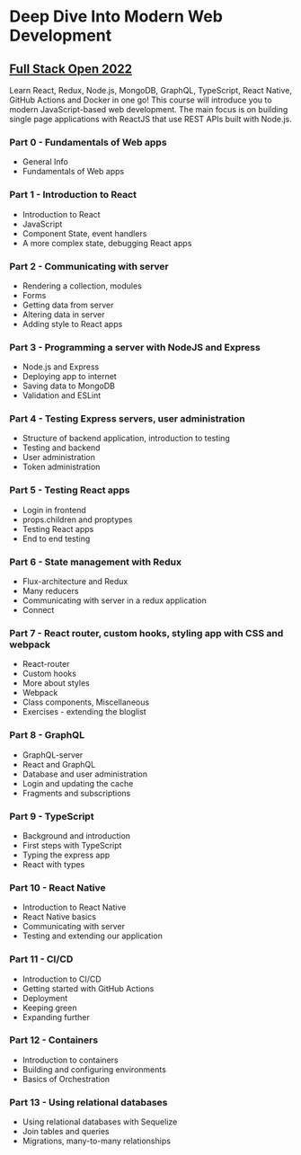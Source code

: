 # Deep Dive Into Modern Web Development

## [Full Stack Open 2022](https://fullstackopen.com/en/)

Learn React, Redux, Node.js, MongoDB, GraphQL, TypeScript, React Native, GitHub Actions and Docker in one go! This course will introduce you to modern JavaScript-based web development. The main focus is on building single page applications with ReactJS that use REST APIs built with Node.js.

### Part 0 - Fundamentals of Web apps

- General Info
- Fundamentals of Web apps

### Part 1 - Introduction to React

- Introduction to React
- JavaScript
- Component State, event handlers
- A more complex state, debugging React apps

### Part 2 - Communicating with server

- Rendering a collection, modules
- Forms
- Getting data from server
- Altering data in server
- Adding style to React apps

### Part 3 - Programming a server with NodeJS and Express

- Node.js and Express
- Deploying app to internet
- Saving data to MongoDB
- Validation and ESLint

### Part 4 - Testing Express servers, user administration

- Structure of backend application, introduction to testing
- Testing and backend
- User administration
- Token administration

### Part 5 - Testing React apps

- Login in frontend
- props.children and proptypes
- Testing React apps
- End to end testing

### Part 6 - State management with Redux

- Flux-architecture and Redux
- Many reducers
- Communicating with server in a redux application
- Connect

### Part 7 - React router, custom hooks, styling app with CSS and webpack

- React-router
- Custom hooks
- More about styles
- Webpack
- Class components, Miscellaneous
- Exercises - extending the bloglist

### Part 8 - GraphQL

- GraphQL-server
- React and GraphQL
- Database and user administration
- Login and updating the cache
- Fragments and subscriptions

### Part 9 - TypeScript

- Background and introduction
- First steps with TypeScript
- Typing the express app
- React with types

### Part 10 - React Native

- Introduction to React Native
- React Native basics
- Communicating with server
- Testing and extending our application

### Part 11 - CI/CD

- Introduction to CI/CD
- Getting started with GitHub Actions
- Deployment
- Keeping green
- Expanding further

### Part 12 - Containers

- Introduction to containers
- Building and configuring environments
- Basics of Orchestration

### Part 13 - Using relational databases

- Using relational databases with Sequelize
- Join tables and queries
- Migrations, many-to-many relationships
